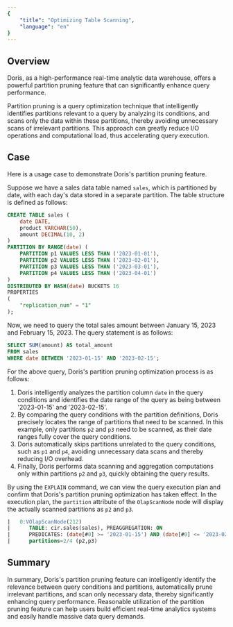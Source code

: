 ```yaml
---
{
    "title": "Optimizing Table Scanning",
    "language": "en"
}
---
```


## Overview

Doris, as a high-performance real-time analytic data warehouse, offers a powerful partition pruning feature that can significantly enhance query performance. 

Partition pruning is a query optimization technique that intelligently identifies partitions relevant to a query by analyzing its conditions, and scans only the data within these partitions, thereby avoiding unnecessary scans of irrelevant partitions. This approach can greatly reduce I/O operations and computational load, thus accelerating query execution.

## Case

Here is a usage case to demonstrate Doris's partition pruning feature.

Suppose we have a sales data table named `sales`, which is partitioned by date, with each day's data stored in a separate partition. The table structure is defined as follows:

```sql
CREATE TABLE sales (
    date DATE,
    product VARCHAR(50),
    amount DECIMAL(10, 2)
)
PARTITION BY RANGE(date) (
    PARTITION p1 VALUES LESS THAN ('2023-01-01'),
    PARTITION p2 VALUES LESS THAN ('2023-02-01'),
    PARTITION p3 VALUES LESS THAN ('2023-03-01'),
    PARTITION p4 VALUES LESS THAN ('2023-04-01')
)
DISTRIBUTED BY HASH(date) BUCKETS 16
PROPERTIES
(
    "replication_num" = "1"
);
```

Now, we need to query the total sales amount between January 15, 2023 and February 15, 2023. The query statement is as follows:

```sql
SELECT SUM(amount) AS total_amount
FROM sales
WHERE date BETWEEN '2023-01-15' AND '2023-02-15';
```

For the above query, Doris's partition pruning optimization process is as follows:

1. Doris intelligently analyzes the partition column `date` in the query conditions and identifies the date range of the query as being between '2023-01-15' and '2023-02-15'.
2. By comparing the query conditions with the partition definitions, Doris precisely locates the range of partitions that need to be scanned. In this example, only partitions `p2` and `p3` need to be scanned, as their date ranges fully cover the query conditions.
3. Doris automatically skips partitions unrelated to the query conditions, such as `p1` and `p4`, avoiding unnecessary data scans and thereby reducing I/O overhead.
4. Finally, Doris performs data scanning and aggregation computations only within partitions `p2` and `p3`, quickly obtaining the query results.

By using the `EXPLAIN` command, we can view the query execution plan and confirm that Doris's partition pruning optimization has taken effect. In the execution plan, the `partition` attribute of the `OlapScanNode` node will display the actually scanned partitions as `p2` and `p3`.

```sql
|   0:VOlapScanNode(212)                                                     |
|      TABLE: cir.sales(sales), PREAGGREGATION: ON                           |
|      PREDICATES: (date[#0] >= '2023-01-15') AND (date[#0] <= '2023-02-15') |
|      partitions=2/4 (p2,p3)                                                |
```

## Summary

In summary, Doris's partition pruning feature can intelligently identify the relevance between query conditions and partitions, automatically prune irrelevant partitions, and scan only necessary data, thereby significantly enhancing query performance. Reasonable utilization of the partition pruning feature can help users build efficient real-time analytics systems and easily handle massive data query demands.